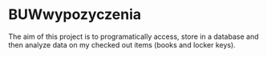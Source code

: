 # BUWwypozyczenia

The aim of this project is to programatically access, store in a database and then analyze data on my checked out items (books and locker keys). 
